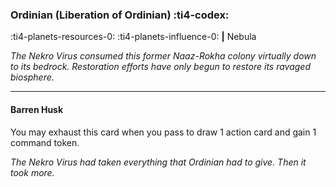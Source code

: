 ### Ordinian (Liberation of Ordinian) :ti4-codex:

:ti4-planets-resources-0: :ti4-planets-influence-0:  __|__ Nebula

*The Nekro Virus consumed this former Naaz-Rokha colony virtually down to its bedrock. Restoration efforts have only begun to restore its ravaged biosphere.*

---

#### Barren Husk

You may exhaust this card when you pass to draw 1 action card and gain 1 command token.

*The Nekro Virus had taken everything that Ordinian had to give. Then it took more.*
